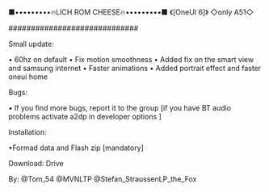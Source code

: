 ■•••••••••🔥LICH ROM CHEESE🔥•••••••••■
                        《[OneUI 6]》
                          ◇only A51◇

#############################

Small update:

• 60hz on default
• Fix motion smoothness
• Added fix on the smart view and samsung internet
• Faster animations
• Added portrait effect and faster oneui home

Bugs:

• If you find more bugs, report it to the group [if you have BT audio problems activate a2dp in developer options ]

Installation:

•Formad data and Flash zip [mandatory]

Download: Drive

By:
@Tom_54
@MVNLTP 
@Stefan_StraussenLP_the_Fox
